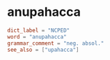 # anupahacca

``` toml
dict_label = "NCPED"
word = "anupahacca"
grammar_comment = "neg. absol."
see_also = ["upahacca"]
```

